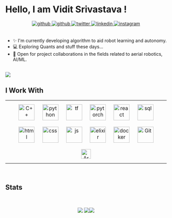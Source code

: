 # Hello, I am Vidit Srivastava !

<div align="center">
<a href="mailto:vidit21srivastava@gmail.com" target="_blank">
<img src=https://img.shields.io/badge/Gmail-D14836?style=for-the-badge&logo=gmail&logoColor=white alt=github style="margin-bottom: 5px;" />
</a>
<a href="https://github.com/vidit21srivastava" target="_blank">
<img src=https://img.shields.io/badge/github-%2324292e.svg?&style=for-the-badge&logo=github&logoColor=white alt=github style="margin-bottom: 5px;" />
</a>
<a href="https://twitter.com/vidit21srivastv" target="_blank">
<img src=https://img.shields.io/badge/twitter-%2300acee.svg?&style=for-the-badge&logo=twitter&logoColor=white alt=twitter style="margin-bottom: 5px;" />
</a>
<a href="https://www.linkedin.com/in/vidit-srivastava-a917ba245/" target="_blank">
<img src=https://img.shields.io/badge/linkedin-%231E77B5.svg?&style=for-the-badge&logo=linkedin&logoColor=white alt=linkedin style="margin-bottom: 5px;" />
</a>
<a href="https://instagram.com/viditsrivastava.021" target="_blank">
<img src=https://img.shields.io/badge/Instagram-E4405F?style=for-the-badge&logo=instagram&logoColor=white alt=instagram style="margin-bottom: 5px;" />
</a>  
</div>  

<br/>  


- :sparkles: I'm currently developing algorithm to aid robot learning and autonomy.
- 💻 Exploring Quants and stuff these days...
- 📑 Open for project collaborations in the fields related to aerial robotics, AI/ML.

<br/>  

<a href="https://github.com/vidit21srivastava">
    <img src="https://komarev.com/ghpvc/?username=vidit21srivastava">
</a>

<br />


## I Work With
<table><tr><td align= center width="33%">





<img style="margin: 10px" src="https://vidit21srivastava.github.io/images/skills/c++.png" alt="C++" height="50" />  
<img style="margin: 10px" src="https://vidit21srivastava.github.io/images/skills/python.png" alt="python" height="50" />  
<img style="margin: 10px" src="https://vidit21srivastava.github.io/images/skills/tensorflow.png" alt="tf" height="50" />  
<img style="margin: 10px" src="https://vidit21srivastava.github.io/images/skills/pytorch.png" alt="pytorch" height="50" />   
<img style="margin: 10px" src="https://vidit21srivastava.github.io/images/skills/react.png" alt="react" height="50" /> 
<img style="margin: 10px" src="https://vidit21srivastava.github.io/images/skills/sql.png" alt="sql" height="50" />  
<img style="margin: 10px" src="https://vidit21srivastava.github.io/images/skills/html.png" alt="html" height="50" />  
<img style="margin: 10px" src="https://vidit21srivastava.github.io/images/skills/css.png" alt="css" height="50" />
<img style="margin: 10px" src="https://vidit21srivastava.github.io/images/skills/js.svg" alt="js" height="50" />
<img style="margin: 10px" src="https://vidit21srivastava.github.io/images/skills/elixir.png" alt="elixir" height="50" />  
   






<img style="margin: 10px" src="https://vidit21srivastava.github.io/images/skills/docker.png" alt="docker" height="50" />  
 



<!-- 
<img style="margin: 10px" src="https://vidit21srivastava.github.io/images/skills/ubuntu.png" alt="Linux" height="50" />   -->
<img style="margin: 10px" src="https://vidit21srivastava.github.io/images/skills/git-scm-icon.png" alt="Git" height="50" />  
<img style="margin: 10px" src="https://vidit21srivastava.github.io/images/skills/arduino.png" alt="Arduino" height="30" /> 


</td></tr></table>    

<br/>  

## Stats

<br>
<p >
  <div align=center>
    <img max-width="40%" align="center" src="https://github-readme-streak-stats.herokuapp.com/?user=vidit21srivastava&hide_border=true&background=0d1117&currStreakNum=ffffff&sideNums=ffffff&sideLabels=ffffff&dates=ffffff&date_format=M%20j%5B%2C%20Y%5D">
    <img max-width="40%" align="center" src="https://github-readme-stats.vercel.app/api?username=vidit21srivastava&show_icons=true&icon_color=f5f5dc&hide_border=true&bg_color=30,e96443,904e95&title_color=fff&text_color=fff"><img max-width="40%" align="center" src="https://github-readme-stats.vercel.app/api/top-langs/?username=vidit21srivastava&layout=compact&hide_border=true&bg_color=0d1117&text_color=ffffff">
   </div>
                                                                                                                                                  
</p>
                                                                                                                                                    
